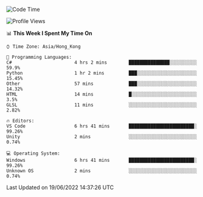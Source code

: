 <!--START_SECTION:waka-->
![Code Time](http://img.shields.io/badge/Code%20Time-26%20hrs%209%20mins-blue)

![Profile Views](http://img.shields.io/badge/Profile%20Views-6-blue)

📊 **This Week I Spent My Time On** 

```text
⌚︎ Time Zone: Asia/Hong_Kong

💬 Programming Languages: 
C#                       4 hrs 2 mins        ███████████████░░░░░░░░░░   59.9% 
Python                   1 hr 2 mins         ███░░░░░░░░░░░░░░░░░░░░░░   15.45% 
Other                    57 mins             ███░░░░░░░░░░░░░░░░░░░░░░   14.32% 
HTML                     14 mins             █░░░░░░░░░░░░░░░░░░░░░░░░   3.5% 
GLSL                     11 mins             ░░░░░░░░░░░░░░░░░░░░░░░░░   2.82%

🔥 Editors: 
VS Code                  6 hrs 41 mins       ████████████████████████░   99.26% 
Unity                    2 mins              ░░░░░░░░░░░░░░░░░░░░░░░░░   0.74%

💻 Operating System: 
Windows                  6 hrs 41 mins       ████████████████████████░   99.26% 
Unknown OS               2 mins              ░░░░░░░░░░░░░░░░░░░░░░░░░   0.74%

```


 Last Updated on 19/06/2022 14:37:26 UTC
<!--END_SECTION:waka-->
